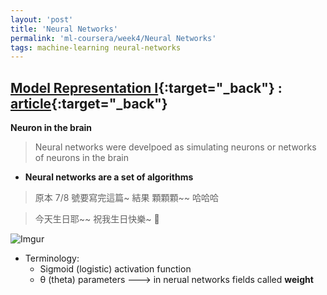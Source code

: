 ```yaml
---
layout: 'post'
title: 'Neural Networks'
permalink: 'ml-coursera/week4/Neural Networks'
tags: machine-learning neural-networks
---
```


## [Model Representation I](https://www.coursera.org/learn/machine-learning/lecture/ka3jK/model-representation-i){:target="_back"} : [article](https://www.coursera.org/learn/machine-learning/supplement/Bln5m/model-representation-i){:target="_back"}

__Neuron in the brain__

> Neural networks were develpoed as simulating neurons or networks of neurons in the brain

- __Neural networks are a set of algorithms__

> 原本 7/8 號要寫完這篇~ 結果 顆顆顆~~ 哈哈哈

> 今天生日耶~~ 祝我生日快樂~ :cake: 

![Imgur](https://i.imgur.com/5K9PzyN.jpg)

- Terminology:
    - Sigmoid (logistic) activation function
    - θ (theta) parameters ---> in nerual networks fields called **weight**